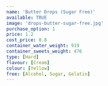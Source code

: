 ```yaml
---
name: 'Butter Drops (Sugar Free)'
available: TRUE
image: 'drops-butter-sugar-free.jpg'
purchase_option: 1
price: 1.2
cost_price: 0.8
container_water_weight: 919
container_sweets_weight: 476
type: [Hard]
flavour: [Cream]
colour: [Yellow]
free: [Alcohol, Sugar, Gelatin]
---
```


